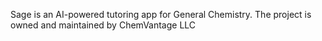 Sage is an AI-powered tutoring app for General Chemistry.
The project is owned and maintained by ChemVantage LLC
